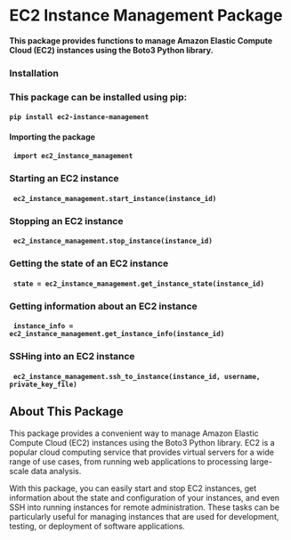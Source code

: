 # EC2 Instance Management Package

#### This package provides functions to manage Amazon Elastic Compute Cloud (EC2) instances using the Boto3 Python library.

### Installation

### This package can be installed using pip:
#### `pip install ec2-instance-management`

#### Importing the package
#### ` import ec2_instance_management`

### Starting an EC2 instance
#### ` ec2_instance_management.start_instance(instance_id)`

### Stopping an EC2 instance
#### ` ec2_instance_management.stop_instance(instance_id)`

### Getting the state of an EC2 instance
#### ` state = ec2_instance_management.get_instance_state(instance_id)`

### Getting information about an EC2 instance
#### ` instance_info = ec2_instance_management.get_instance_info(instance_id)`

### SSHing into an EC2 instance
#### ` ec2_instance_management.ssh_to_instance(instance_id, username, private_key_file)`




## About This Package
This package provides a convenient way to manage Amazon Elastic Compute Cloud (EC2) instances using the Boto3 Python library. EC2 is a popular cloud computing service that provides virtual servers for a wide range of use cases, from running web applications to processing large-scale data analysis.

With this package, you can easily start and stop EC2 instances, get information about the state and configuration of your instances, and even SSH into running instances for remote administration. These tasks can be particularly useful for managing instances that are used for development, testing, or deployment of software applications.
